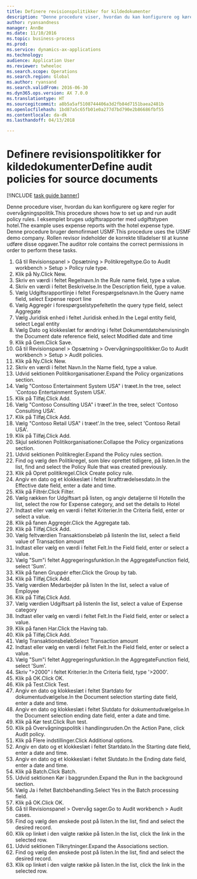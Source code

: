 ```yaml
--- 
title: Definere revisionspolitikker for kildedokumenter
description: "Denne procedure viser, hvordan du kan konfigurere og køre regler for overvågningspolitik."
author: ryansandness
manager: AnnBe
ms.date: 11/10/2016
ms.topic: business-process
ms.prod: 
ms.service: dynamics-ax-applications
ms.technology: 
audience: Application User
ms.reviewer: twheeloc
ms.search.scope: Operations
ms.search.region: Global
ms.author: ryansand
ms.search.validFrom: 2016-06-30
ms.dyn365.ops.version: AX 7.0.0
ms.translationtype: HT
ms.sourcegitcommit: a8b5a5af5108744406a3d2fb84d7151baea2481b
ms.openlocfilehash: 1bd87a5c65fb01e0a277d7bd790e2b86686fbf55
ms.contentlocale: da-dk
ms.lasthandoff: 04/13/2018

---
```

# <a name="define-audit-policies-for-source-documents"></a><span data-ttu-id="59462-103">Definere revisionspolitikker for kildedokumenter</span><span class="sxs-lookup"><span data-stu-id="59462-103">Define audit policies for source documents</span></span>

[!INCLUDE [task guide banner](../../includes/task-guide-banner.md)]

<span data-ttu-id="59462-104">Denne procedure viser, hvordan du kan konfigurere og køre regler for overvågningspolitik.</span><span class="sxs-lookup"><span data-stu-id="59462-104">This procedure shows how to set up and run audit policy rules.</span></span> <span data-ttu-id="59462-105">I eksemplet bruges udgiftsrapporter med udgiftstypen hotel.</span><span class="sxs-lookup"><span data-stu-id="59462-105">The example uses expense reports with the hotel expense type.</span></span> <span data-ttu-id="59462-106">Denne procedure bruger demofirmaet USMF.</span><span class="sxs-lookup"><span data-stu-id="59462-106">This procedure uses the USMF demo company.</span></span> <span data-ttu-id="59462-107">Rollen revisor indeholder de korrekte tilladelser til at kunne udføre disse opgaver.</span><span class="sxs-lookup"><span data-stu-id="59462-107">The auditor role contains the correct permissions in order to perform these tasks.</span></span>

1. <span data-ttu-id="59462-108">Gå til Revisionspanel > Opsætning > Politikregeltype.</span><span class="sxs-lookup"><span data-stu-id="59462-108">Go to Audit workbench > Setup > Policy rule type.</span></span>
2. <span data-ttu-id="59462-109">Klik på Ny.</span><span class="sxs-lookup"><span data-stu-id="59462-109">Click New.</span></span>
3. <span data-ttu-id="59462-110">Skriv en værdi i feltet Regelnavn.</span><span class="sxs-lookup"><span data-stu-id="59462-110">In the Rule name field, type a value.</span></span>
4. <span data-ttu-id="59462-111">Skriv en værdi i feltet Beskrivelse.</span><span class="sxs-lookup"><span data-stu-id="59462-111">In the Description field, type a value.</span></span>
5. <span data-ttu-id="59462-112">Vælg Udgiftsrapportlinje i feltet Forespørgselsnavn.</span><span class="sxs-lookup"><span data-stu-id="59462-112">In the Query name field, select Expense report line</span></span>
6. <span data-ttu-id="59462-113">Vælg Aggregér i forespørgselstypefeltet</span><span class="sxs-lookup"><span data-stu-id="59462-113">In the query type field, select Aggregate</span></span>
7. <span data-ttu-id="59462-114">Vælg Juridisk enhed i feltet Juridisk enhed.</span><span class="sxs-lookup"><span data-stu-id="59462-114">In the Legal entity field, select Legal entity</span></span>
8. <span data-ttu-id="59462-115">Vælg Dato og klokkeslæt for ændring i feltet Dokumentdatohenvisning</span><span class="sxs-lookup"><span data-stu-id="59462-115">In the Document date reference field, select Modified date and time</span></span>
9. <span data-ttu-id="59462-116">Klik på Gem.</span><span class="sxs-lookup"><span data-stu-id="59462-116">Click Save.</span></span>
10. <span data-ttu-id="59462-117">Gå til Revisionspanel > Opsætning > Overvågningspolitikker.</span><span class="sxs-lookup"><span data-stu-id="59462-117">Go to Audit workbench > Setup > Audit policies.</span></span>
11. <span data-ttu-id="59462-118">Klik på Ny.</span><span class="sxs-lookup"><span data-stu-id="59462-118">Click New.</span></span>
12. <span data-ttu-id="59462-119">Skriv en værdi i feltet Navn.</span><span class="sxs-lookup"><span data-stu-id="59462-119">In the Name field, type a value.</span></span>
13. <span data-ttu-id="59462-120">Udvid sektionen Politikorganisationer.</span><span class="sxs-lookup"><span data-stu-id="59462-120">Expand the Policy organizations section.</span></span>
14. <span data-ttu-id="59462-121">Vælg "Contoso Entertainment System USA" i træet.</span><span class="sxs-lookup"><span data-stu-id="59462-121">In the tree, select 'Contoso Entertainment System USA'.</span></span>
15. <span data-ttu-id="59462-122">Klik på Tilføj.</span><span class="sxs-lookup"><span data-stu-id="59462-122">Click Add.</span></span>
16. <span data-ttu-id="59462-123">Vælg "Contoso Consulting USA" i træet'.</span><span class="sxs-lookup"><span data-stu-id="59462-123">In the tree, select 'Contoso Consulting USA'.</span></span>
17. <span data-ttu-id="59462-124">Klik på Tilføj.</span><span class="sxs-lookup"><span data-stu-id="59462-124">Click Add.</span></span>
18. <span data-ttu-id="59462-125">Vælg "Contoso Retail USA" i træet'.</span><span class="sxs-lookup"><span data-stu-id="59462-125">In the tree, select 'Contoso Retail USA'.</span></span>
19. <span data-ttu-id="59462-126">Klik på Tilføj.</span><span class="sxs-lookup"><span data-stu-id="59462-126">Click Add.</span></span>
20. <span data-ttu-id="59462-127">Skjul sektionen Politikorganisationer.</span><span class="sxs-lookup"><span data-stu-id="59462-127">Collapse the Policy organizations section.</span></span>
21. <span data-ttu-id="59462-128">Udvid sektionen Politikregler.</span><span class="sxs-lookup"><span data-stu-id="59462-128">Expand the Policy rules section.</span></span>
22. <span data-ttu-id="59462-129">Find og vælg den Politikregel, som blev oprettet tidligere, på listen.</span><span class="sxs-lookup"><span data-stu-id="59462-129">In the list, find and select the Policy Rule that was created previously.</span></span>
23. <span data-ttu-id="59462-130">Klik på Opret politikregel.</span><span class="sxs-lookup"><span data-stu-id="59462-130">Click Create policy rule.</span></span>
24. <span data-ttu-id="59462-131">Angiv en dato og et klokkeslæt i feltet Ikrafttrædelsesdato.</span><span class="sxs-lookup"><span data-stu-id="59462-131">In the Effective date field, enter a date and time.</span></span>
25. <span data-ttu-id="59462-132">Klik på Filtrér.</span><span class="sxs-lookup"><span data-stu-id="59462-132">Click Filter.</span></span>
26. <span data-ttu-id="59462-133">Vælg rækken for Udgiftsart på listen, og angiv detaljerne til Hotel</span><span class="sxs-lookup"><span data-stu-id="59462-133">In the list, select the row for Expense category, and set the details to Hotel</span></span>
27. <span data-ttu-id="59462-134">Indtast eller vælg en værdi i feltet Kriterier.</span><span class="sxs-lookup"><span data-stu-id="59462-134">In the Criteria field, enter or select a value.</span></span>
28. <span data-ttu-id="59462-135">Klik på fanen Aggregér.</span><span class="sxs-lookup"><span data-stu-id="59462-135">Click the Aggregate tab.</span></span>
29. <span data-ttu-id="59462-136">Klik på Tilføj.</span><span class="sxs-lookup"><span data-stu-id="59462-136">Click Add.</span></span>
30. <span data-ttu-id="59462-137">Vælg feltværdien Transaktionsbeløb på listen</span><span class="sxs-lookup"><span data-stu-id="59462-137">In the list, select a field value of Transaction amount</span></span>
31. <span data-ttu-id="59462-138">Indtast eller vælg en værdi i feltet Felt.</span><span class="sxs-lookup"><span data-stu-id="59462-138">In the Field field, enter or select a value.</span></span>
32. <span data-ttu-id="59462-139">Vælg "Sum"i feltet Aggregeringsfunktion.</span><span class="sxs-lookup"><span data-stu-id="59462-139">In the AggregateFunction field, select 'Sum'.</span></span>
33. <span data-ttu-id="59462-140">Klik på fanen Gruppér efter.</span><span class="sxs-lookup"><span data-stu-id="59462-140">Click the Group by tab.</span></span>
34. <span data-ttu-id="59462-141">Klik på Tilføj.</span><span class="sxs-lookup"><span data-stu-id="59462-141">Click Add.</span></span>
35. <span data-ttu-id="59462-142">Vælg værdien Medarbejder på listen </span><span class="sxs-lookup"><span data-stu-id="59462-142">In the list, select a value of Employee</span></span> 
36. <span data-ttu-id="59462-143">Klik på Tilføj.</span><span class="sxs-lookup"><span data-stu-id="59462-143">Click Add.</span></span>
37. <span data-ttu-id="59462-144">Vælg værdien Udgiftsart på listen</span><span class="sxs-lookup"><span data-stu-id="59462-144">In the list, select a value of Expense category</span></span>
38. <span data-ttu-id="59462-145">Indtast eller vælg en værdi i feltet Felt.</span><span class="sxs-lookup"><span data-stu-id="59462-145">In the Field field, enter or select a value.</span></span>
39. <span data-ttu-id="59462-146">Klik på fanen Har.</span><span class="sxs-lookup"><span data-stu-id="59462-146">Click the Having tab.</span></span>
40. <span data-ttu-id="59462-147">Klik på Tilføj.</span><span class="sxs-lookup"><span data-stu-id="59462-147">Click Add.</span></span>
41. <span data-ttu-id="59462-148">Vælg Transaktionsbeløb</span><span class="sxs-lookup"><span data-stu-id="59462-148">Select Transaction amount</span></span>
42. <span data-ttu-id="59462-149">Indtast eller vælg en værdi i feltet Felt.</span><span class="sxs-lookup"><span data-stu-id="59462-149">In the Field field, enter or select a value.</span></span>
43. <span data-ttu-id="59462-150">Vælg "Sum"i feltet Aggregeringsfunktion.</span><span class="sxs-lookup"><span data-stu-id="59462-150">In the AggregateFunction field, select 'Sum'.</span></span>
44. <span data-ttu-id="59462-151">Skriv ">2000" i feltet Kriterier.</span><span class="sxs-lookup"><span data-stu-id="59462-151">In the Criteria field, type '>2000'.</span></span>
45. <span data-ttu-id="59462-152">Klik på OK.</span><span class="sxs-lookup"><span data-stu-id="59462-152">Click OK.</span></span>
46. <span data-ttu-id="59462-153">Klik på Test.</span><span class="sxs-lookup"><span data-stu-id="59462-153">Click Test.</span></span>
47. <span data-ttu-id="59462-154">Angiv en dato og klokkeslæt i feltet Startdato for dokumentudvælgelse.</span><span class="sxs-lookup"><span data-stu-id="59462-154">In the Document selection starting date field, enter a date and time.</span></span>
48. <span data-ttu-id="59462-155">Angiv en dato og klokkeslæt i feltet Slutdato for dokumentudvælgelse.</span><span class="sxs-lookup"><span data-stu-id="59462-155">In the Document selection ending date field, enter a date and time.</span></span>
49. <span data-ttu-id="59462-156">Klik på Kør test.</span><span class="sxs-lookup"><span data-stu-id="59462-156">Click Run test.</span></span>
50. <span data-ttu-id="59462-157">Klik på Overvågningspolitik i handlingsruden.</span><span class="sxs-lookup"><span data-stu-id="59462-157">On the Action Pane, click Audit policy.</span></span>
51. <span data-ttu-id="59462-158">Klik på Flere indstillinger.</span><span class="sxs-lookup"><span data-stu-id="59462-158">Click Additional options.</span></span>
52. <span data-ttu-id="59462-159">Angiv en dato og et klokkeslæt i feltet Startdato.</span><span class="sxs-lookup"><span data-stu-id="59462-159">In the Starting date field, enter a date and time.</span></span>
53. <span data-ttu-id="59462-160">Angiv en dato og et klokkeslæt i feltet Slutdato.</span><span class="sxs-lookup"><span data-stu-id="59462-160">In the Ending date field, enter a date and time.</span></span>
54. <span data-ttu-id="59462-161">Klik på Batch.</span><span class="sxs-lookup"><span data-stu-id="59462-161">Click Batch.</span></span>
55. <span data-ttu-id="59462-162">Udvid sektionen Kør i baggrunden.</span><span class="sxs-lookup"><span data-stu-id="59462-162">Expand the Run in the background section.</span></span>
56. <span data-ttu-id="59462-163">Vælg Ja i feltet Batchbehandling.</span><span class="sxs-lookup"><span data-stu-id="59462-163">Select Yes in the Batch processing field.</span></span>
57. <span data-ttu-id="59462-164">Klik på OK.</span><span class="sxs-lookup"><span data-stu-id="59462-164">Click OK.</span></span>
58. <span data-ttu-id="59462-165">Gå til Revisionspanel > Overvåg sager.</span><span class="sxs-lookup"><span data-stu-id="59462-165">Go to Audit workbench > Audit cases.</span></span>
59. <span data-ttu-id="59462-166">Find og vælg den ønskede post på listen.</span><span class="sxs-lookup"><span data-stu-id="59462-166">In the list, find and select the desired record.</span></span>
60. <span data-ttu-id="59462-167">Klik op linket i den valgte række på listen.</span><span class="sxs-lookup"><span data-stu-id="59462-167">In the list, click the link in the selected row.</span></span>
61. <span data-ttu-id="59462-168">Udvid sektionen Tilknytninger.</span><span class="sxs-lookup"><span data-stu-id="59462-168">Expand the Associations section.</span></span>
62. <span data-ttu-id="59462-169">Find og vælg den ønskede post på listen.</span><span class="sxs-lookup"><span data-stu-id="59462-169">In the list, find and select the desired record.</span></span>
63. <span data-ttu-id="59462-170">Klik op linket i den valgte række på listen.</span><span class="sxs-lookup"><span data-stu-id="59462-170">In the list, click the link in the selected row.</span></span>


